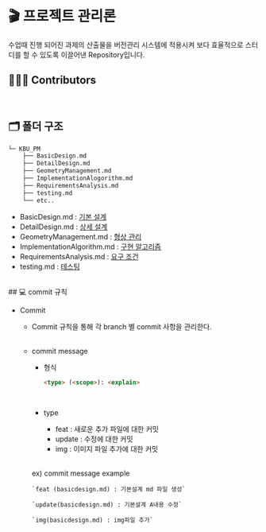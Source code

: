 # 🎬 프로젝트 관리론
수업때 진행 되어진 과제의 산출물을 버전관리 시스템에 적용시켜 보다 효율적으로 스터디를 할 수 있도록 이끌어낸 Repository입니다. 

## 👨🏻‍💻 Contributors
<br>
    <a href="https://github.com/minseong204/KBU_PM/graphs/contributors">
        <img src="https://contrib.rocks/image?repo=minseong204/KBU_PM"  alt=""/>
    </a>
    
<br>

## 🗂 폴더 구조
```bash
└─ KBU_PM
    ├── BasicDesign.md
    ├── DetailDesign.md
    ├── GeometryManagement.md
    ├── ImplementationAlogorithm.md
    ├── RequirementsAnalysis.md
    ├── testing.md
    └── etc..
``` 
* BasicDesign.md : [기본 설계](https://github.com/minseong204/KBU_PM/blob/master/BasicDesign.md)
* DetailDesign.md : [상세 설계](https://github.com/minseong204/KBU_PM/blob/master/DetailDesign.md)
* GeometryManagement.md : [형상 관리](https://github.com/minseong204/KBU_PM/blob/master/GeometryManagement.md)
* ImplementationAlgorithm.md : [구현 알고리즘](https://github.com/minseong204/KBU_PM/blob/master/ImplementationAlogorithm.md)
* RequirementsAnalysis.md : [요구 조건](https://github.com/minseong204/KBU_PM/blob/master/RequirementsAnalysis.md)
* testing.md : [테스팅](https://github.com/minseong204/KBU_PM/blob/master/testing.md)
<br>
## 💻 commit 규칙

- Commit
    - Commit 규칙을 통해 각 branch 별 commit 사항을 관리한다.

    <br>

    - commit message
        - 형식

            ```markdown
            <type> (<scope>): <explain>          
            ```

            <br>

        - type
            - feat : 새로운 추가 파일에 대한 커밋
            - update : 수정에 대한 커밋
            - img : 이미지 파일 추가에 대한 커밋


        <br>
        
        ex) commit message example
        
          `feat (basicdesign.md) : 기본설계 md 파일 생성`
        
          `update(basicdesign.md) : 기본설계 A내용 수정`
        
          `img(basicdesign.md) : img파일 추가`

<br>

